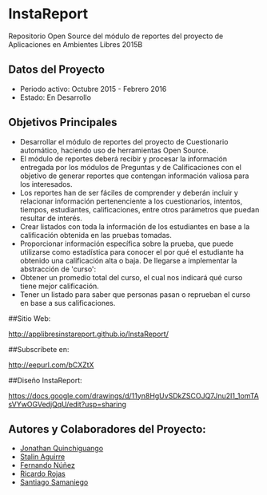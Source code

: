 # InstaReport
Repositorio Open Source del módulo de reportes del proyecto de Aplicaciones en Ambientes Libres 2015B

## Datos del Proyecto
- Periodo activo: Octubre 2015 - Febrero 2016
- Estado: En Desarrollo
## Objetivos Principales
- Desarrollar el módulo de reportes del proyecto de Cuestionario automático, haciendo uso de herramientas Open Source.
- El módulo de reportes deberá recibir y procesar la información entregada por los módulos de Preguntas y de Calificaciones con el objetivo de generar reportes que contengan información valiosa para los interesados.
- Los reportes han de ser fáciles de comprender y deberán incluir y relacionar información pertenenciente a los cuestionarios, intentos, tiempos, estudiantes, calificaciones, entre otros parámetros que puedan resultar de interés.
- Crear listados  con toda la información de los estudiantes en base a la calificación obtenida en las pruebas tomadas.
- Proporcionar información específica sobre la prueba, que puede utilizarse como estadística para conocer el por qué el estudiante ha obtenido una calificación alta o baja.
De llegarse a implementar la abstracción de 'curso':
- Obtener un promedio total del curso, el cual nos indicará qué curso tiene mejor calificación.
- Tener un listado para saber que personas pasan o reprueban el curso en base a sus calificaciones.

##Sitio Web: 

 http://applibresinstareport.github.io/InstaReport/
 
##Subscríbete en:

http://eepurl.com/bCXZtX

##Diseño InstaReport:

https://docs.google.com/drawings/d/11yn8HgUvSDkZSCOJQ7Jnu2I1_1omTAsVYwOGVedjQqU/edit?usp=sharing


## Autores y Colaboradores del Proyecto:
* [Jonathan Quinchiguango]
* [Stalin Aguirre]         
* [Fernando Núñez]        
* [Ricardo Rojas]          
* [Santiago Samaniego]     

[Jonathan Quinchiguango]: <https://github.com/orgs/AppLibresInstaReport/people/jonathanQuinchiguango>
[Stalin Aguirre]: <https://github.com/orgs/AppLibresInstaReport/people/nekopq>
[Fernando Núñez]: <https://github.com/orgs/AppLibresInstaReport/people/fercho1>
[Ricardo Rojas]: <https://github.com/orgs/AppLibresInstaReport/people/ricrojas>
[Santiago Samaniego]: <https://github.com/orgs/AppLibresInstaReport/people/Santiagobssi>
